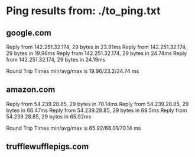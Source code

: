 # Ping results from: ./to_ping.txt

## google.com
Reply from 142.251.32.174, 29 bytes in 23.91ms
Reply from 142.251.32.174, 29 bytes in 19.96ms
Reply from 142.251.32.174, 29 bytes in 24.74ms
Reply from 142.251.32.174, 29 bytes in 24.19ms

Round Trip Times min/avg/max is 19.96/23.2/24.74 ms

## amazon.com
Reply from 54.239.28.85, 29 bytes in 70.14ms
Reply from 54.239.28.85, 29 bytes in 66.47ms
Reply from 54.239.28.85, 29 bytes in 69.5ms
Reply from 54.239.28.85, 29 bytes in 65.92ms

Round Trip Times min/avg/max is 65.92/68.01/70.14 ms

## trufflewufflepigs.com
